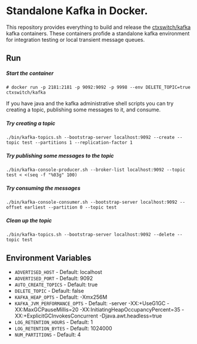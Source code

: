 # Standalone Kafka in Docker.

This repository provides everything to build and release the [ctxswitch/kafka](https://hub.docker.com/r/ctxswitch/kafka/) kafka containers. These containers profide a standalone kafka environment for integration testing or local transient message queues.

## Run

##### Start the container

```
# docker run -p 2181:2181 -p 9092:9092 -p 9998 --env DELETE_TOPIC=true ctxswitch/kafka
```

If you have java and the kafka administrative shell scripts you can try creating a topic, publishing some messages to it, and consume.

##### Try creating a topic

```
./bin/kafka-topics.sh --bootstrap-server localhost:9092 --create --topic test --partitions 1 --replication-factor 1
```

##### Try publishing some messages to the topic

```
./bin/kafka-console-producer.sh --broker-list localhost:9092 --topic test < <(seq -f "%03g" 100)       
```

##### Try consuming the messages

```
./bin/kafka-console-consumer.sh --bootstrap-server localhost:9092 --offset earliest --partition 0 --topic test
```

##### Clean up the topic

```
./bin/kafka-topics.sh --bootstrap-server localhost:9092 --delete --topic test
```

## Environment Variables

* `ADVERTISED_HOST` - Default: localhost
* `ADVERTISED_PORT` - Default: 9092
* `AUTO_CREATE_TOPICS` - Default: true
* `DELETE_TOPIC` - Default: false
* `KAFKA_HEAP_OPTS` - Default: -Xmx256M
* `KAFKA_JVM_PERFORMANCE_OPTS` - Default: -server -XX:+UseG1GC -XX:MaxGCPauseMillis=20 -XX:InitiatingHeapOccupancyPercent=35 -XX:+ExplicitGCInvokesConcurrent -Djava.awt.headless=true
* `LOG_RETENTION_HOURS` - Default: 1
* `LOG_RETENTION_BYTES` - Default: 1024000
* `NUM_PARTITIONS` - Default: 4
